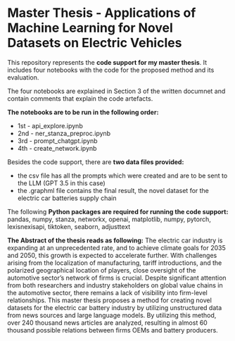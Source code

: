 # Master Thesis - Applications of Machine Learning for Novel Datasets on Electric Vehicles

This repository represents the **code support for my master thesis**. It includes four notebooks with the code for the proposed method and its evaluation.

The four notebooks are explained in Section 3 of the written documnet and contain comments that explain the code artefacts.

**The notebooks are to be run in the following order:**
- 1st - api_explore.ipynb
- 2nd - ner_stanza_preproc.ipynb
- 3rd - prompt_chatgpt.ipynb
- 4th - create_network.ipynb

Besides the code support, there are **two data files provided:**
- the csv file has all the prompts which were created and are to be sent to the LLM (GPT 3.5 in this case)
- the .graphml file contains the final result, the novel dataset for the electric car batteries supply chain

The following **Python packages are required for running the code support:** pandas, numpy, stanza, networkx, openai, matplotlib, numpy, pytorch, lexisnexisapi, tiktoken, seaborn, adjusttext


**The Abstract of the thesis reads as following:**
The electric car industry is expanding at an unprecedented rate,
and to achieve climate goals for 2035 and 2050, this growth is expected
to accelerate further. With challenges arising from the localization
of manufacturing, tariff introductions, and the polarized geographical
location of players, close oversight of the automotive sector’s network of
firms is crucial. Despite significant attention from both researchers and
industry stakeholders on global value chains in the automotive sector,
there remains a lack of visibility into firm-level relationships. This
master thesis proposes a method for creating novel datasets for the
electric car battery industry by utilizing unstructured data from news
sources and large language models. By utilizing this method, over 240
thousand news articles are analyzed, resulting in almost 60 thousand
possible relations between firms OEMs and battery producers.
